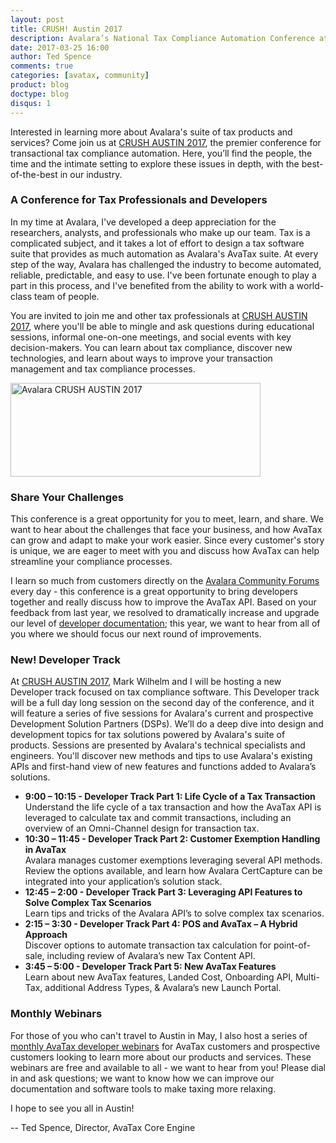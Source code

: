 ```yaml
---
layout: post
title: CRUSH! Austin 2017
description: Avalara’s National Tax Compliance Automation Conference at the Hilton Austin Hotel, May 2nd-3rd 2017
date: 2017-03-25 16:00
author: Ted Spence
comments: true
categories: [avatax, community]
product: blog
doctype: blog
disqus: 1
---
```


Interested in learning more about Avalara's suite of tax products and services?  Come join us at [CRUSH AUSTIN 2017](http://www.crushaustin.com/), the premier conference for transactional tax compliance automation. Here, you’ll find the people, the time and the intimate setting to explore these issues in depth, with the best-of-the-best in our industry.

<h3>A Conference for Tax Professionals and Developers</h3>

In my time at Avalara, I've developed a deep appreciation for the researchers, analysts, and professionals who make up our team.  Tax is a complicated subject, and it takes a lot of effort to design a tax software suite that provides as much automation as Avalara's AvaTax suite.  At every step of the way, Avalara has challenged the industry to become automated, reliable, predictable, and easy to use.  I've been fortunate enough to play a part in this process, and I've benefited from the ability to work with a world-class team of people.

You are invited to join me and other tax professionals at [CRUSH AUSTIN 2017](http://www.crushaustin.com/), where you'll be able to mingle and ask questions during educational sessions, informal one-on-one meetings, and social events with key decision-makers.  You can learn about tax compliance, discover new technologies, and learn about ways to improve your transaction management and tax compliance processes.

<a href="https://www.crushaustin.com/events/crush-2017/registration-bcf77473dc7b409c91dfb1274d8b5a33.aspx"><img src="/public/images/blog/crush-austin.jpg" alt="Avalara CRUSH AUSTIN 2017" height="150" width = "400" /></a>

<h3>Share Your Challenges</h3>

This conference is a great opportunity for you to meet, learn, and share.  We want to hear about the challenges that face your business, and how AvaTax can grow and adapt to make your work easier.  Since every customer's story is unique, we are eager to meet with you and discuss how AvaTax can help streamline your compliance processes.

I learn so much from customers directly on the [Avalara Community Forums](https://community.avalara.com/avalara) every day - this conference is a great opportunity to bring developers together and really discuss how to improve the AvaTax API.  Based on your feedback from last year, we resolved to dramatically increase and upgrade our level of [developer documentation](https://developer.avalara.com/api-reference/avatax/rest/v2/); this year, we want to hear from all of you where we should focus our next round of improvements.

<h3>New! Developer Track</h3>

At [CRUSH AUSTIN 2017](http://www.crushaustin.com/), Mark Wilhelm and I will be hosting a new Developer track focused on tax compliance software.  This Developer track will be a full day long session on the second day of the conference, and it will feature a series of five sessions for Avalara's current and prospective Development Solution Partners (DSPs). We’ll do a deep dive into design and development topics for tax solutions powered by Avalara's suite of products.  Sessions are presented by Avalara's technical specialists and engineers.  You'll discover new methods and tips to use Avalara's existing APIs and first-hand view of new features and functions added to Avalara’s solutions.

<ul class="normal">
    <li><b>9:00 – 10:15 - Developer Track Part 1: Life Cycle of a Tax Transaction</b><br/>
    Understand the life cycle of a tax transaction and how the AvaTax API is leveraged to calculate tax and commit transactions, including an overview of an Omni-Channel design for transaction tax.</li>
    <li><b>10:30 – 11:45 - Developer Track Part 2: Customer Exemption Handling in AvaTax </b><br/>
    Avalara manages customer exemptions leveraging several API methods.  Review the options available, and learn how Avalara CertCapture can be integrated into your application’s solution stack.</li>
    <li><b>12:45 – 2:00 - Developer Track Part 3: Leveraging API Features to Solve Complex Tax Scenarios </b><br/>
    Learn tips and tricks of the Avalara API’s to solve complex tax scenarios.</li>
    <li><b>2:15 – 3:30 - Developer Track Part 4: POS and AvaTax – A Hybrid Approach </b><br/>
    Discover options to automate transaction tax calculation for point-of-sale, including review of Avalara’s new Tax Content API.</li>
    <li><b>3:45 – 5:00 - Developer Track Part 5: New AvaTax Features </b><br/>
    Learn about new AvaTax features, Landed Cost, Onboarding API, Multi-Tax, additional Address Types, & Avalara’s new Launch Portal.</li>
</ul>

<h3>Monthly Webinars</h3>

For those of you who can't travel to Austin in May, I also host a series of [monthly AvaTax developer webinars](http://www.info.avalara.com/avalaradevcentral) for AvaTax customers and prospective customers looking to learn more about our products and services.  These webinars are free and available to all - we want to hear from you!  Please dial in and ask questions; we want to know how we can improve our documentation and software tools to make taxing more relaxing.

I hope to see you all in Austin!

-- Ted Spence, Director, AvaTax Core Engine
